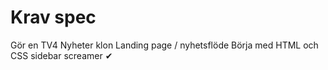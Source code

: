 # Krav spec
Gör en TV4 Nyheter klon
Landing page / nyhetsflöde 
Börja med HTML och CSS 
sidebar 
screamer 
✔